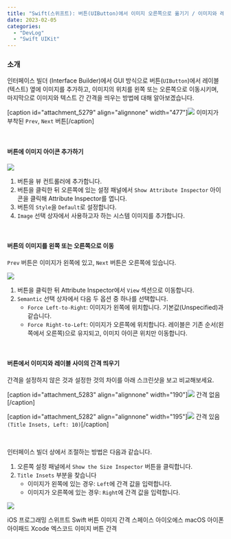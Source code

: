 ```yaml
---
title: "Swift(스위프트): 버튼(UIButton)에서 이미지 오른쪽으로 옮기기 / 이미지와 레이블 간 간격 띄우기 (스토리보드)"
date: 2023-02-05
categories: 
  - "DevLog"
  - "Swift UIKit"
---
```


### **소개**

인터페이스 빌더 (Interface Builder)에서 GUI 방식으로 버튼(`UIButton`)에서 레이블(텍스트) 옆에 이미지를 추가하고, 이미지의 위치를 왼쪽 또는 오른쪽으로 이동시키며, 마지막으로 이미지와 텍스트 간 간격을 띄우는 방법에 대해 알아보겠습니다.

\[caption id="attachment\_5279" align="alignnone" width="477"\]![](./assets/img/wp-content/uploads/2023/02/스크린샷-2023-02-05-오후-10.19.53.jpg) 이미지가 부착된 `Prev`, `Next` 버튼\[/caption\]

 

#### **버튼에 이미지 아이콘 추가하기**

![](./assets/img/wp-content/uploads/2023/02/스크린샷-2023-02-05-오후-10.20.03.jpg)

1. 버튼을 뷰 컨트롤러에 추가합니다.
2. 버튼을 클릭한 뒤 오른쪽에 있는 설정 패널에서 `Show Attribute Inspector` 아이콘을 클릭해 Attribute Inspector를 엽니다.
3. 버튼의 `Style`을 `Default`로 설정합니다.
4. `Image` 선택 상자에서 사용하고자 하는 시스템 이미지를 추가합니다.

 

#### **버튼의 이미지를 왼쪽 또는 오른쪽으로 이동**

`Prev` 버튼은 이미지가 왼쪽에 있고, `Next` 버튼은 오른쪽에 있습니다.

![](./assets/img/wp-content/uploads/2023/02/스크린샷-2023-02-05-오후-10.19.01.jpg)

1. 버튼을 클릭한 뒤 Attribute Inspector에서 `View` 섹션으로 이동합니다.
2. `Semantic` 선택 상자에서 다음 두 옵션 중 하나를 선택합니다.
    - `Force Left-to-Right`: 이미지가 왼쪽에 위치합니다. 기본값(Unspecified)과 같습니다.
    - `Force Right-to-Left`: 이미지가 오른쪽에 위치합니다. 레이블은 기존 순서(왼쪽에서 오른쪽)으로 유지되고, 이미지 아이콘 위치만 이동합니다.

 

#### **버튼에서 이미지와 레이블 사이의 간격 띄우기**

간격을 설정하지 않은 것과 설정한 것의 차이를 아래 스크린샷을 보고 비교해보세요.

\[caption id="attachment\_5283" align="alignnone" width="190"\]![](./assets/img/wp-content/uploads/2023/02/-2023-02-05-오후-10.28.31-e1675603845762.png) 간격 없음\[/caption\]

\[caption id="attachment\_5282" align="alignnone" width="195"\]![](./assets/img/wp-content/uploads/2023/02/-2023-02-05-오후-10.28.36-e1675603867549.png) 간격 있음 `(Title Insets, Left: 10)`\[/caption\]

 

인터페이스 빌더 상에서 조절하는 방법은 다음과 같습니다.

1. 오른쪽 설정 패널에서 `Show the Size Inspector` 버튼을 클릭합니다.
2. `Title Insets` 부분을 찾습니다
    - 이미지가 왼쪽에 있는 경우: `Left`에 간격 값을 입력합니다.
    - 이미지가 오른쪽에 있는 경우: `Right`에 간격 값을 입력합니다.

![](./assets/img/wp-content/uploads/2023/02/스크린샷-2023-02-05-오후-10.33.55.jpg)

iOS 프로그래밍 스위프트 Swift 버튼 이미지 간격 스페이스 아이오에스 macOS 아이폰 아이패드 Xcode 엑스코드 이미지 버튼 간격
